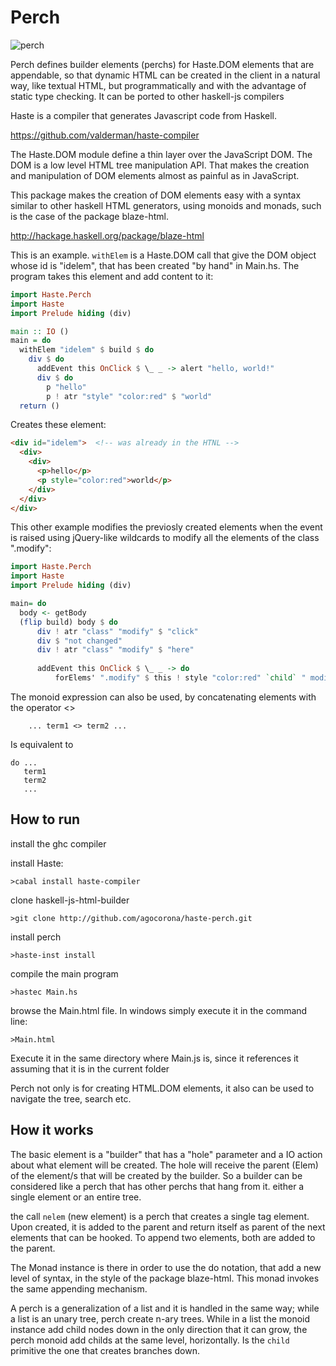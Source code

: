 Perch
=================
![perch](http://www.designboom.com/history/wirehangers/whnew.gif)

Perch defines builder elements (perchs) for Haste.DOM elements that are appendable, so that dynamic HTML can be created in the client in a natural way, like textual HTML, but programmatically and with the advantage of static type checking. It can be ported to other haskell-js compilers

Haste is a compiler that generates Javascript code from Haskell.

https://github.com/valderman/haste-compiler

The Haste.DOM module define a thin layer over the JavaScript DOM. The DOM is a low level HTML tree manipulation API. That makes the creation and manipulation of DOM elements almost as painful as in JavaScript.

This package makes the creation of DOM elements easy with a syntax  similar to other haskell HTML generators, using monoids and monads, such is the case of the package blaze-html.

http://hackage.haskell.org/package/blaze-html

This is an example. `withElem`  is a Haste.DOM call that give the DOM object whose id is "idelem", that has been created "by hand" in Main.hs. The program takes this element and add content to it:

```haskell
import Haste.Perch
import Haste
import Prelude hiding (div)

main :: IO ()
main = do
  withElem "idelem" $ build $ do
    div $ do
      addEvent this OnClick $ \_ _ -> alert "hello, world!"
      div $ do
        p "hello"
        p ! atr "style" "color:red" $ "world"
  return ()
```

Creates these element:

```html
<div id="idelem">  <!-- was already in the HTNL -->
  <div>
    <div>
      <p>hello</p>
      <p style="color:red">world</p>
    </div>
  </div>
</div>
```

This other example modifies the previosly created elements when the event is raised using jQuery-like wildcards to modify all the elements of the class ".modify":

```haskell
import Haste.Perch
import Haste
import Prelude hiding (div)

main= do
  body <- getBody
  (flip build) body $ do
      div ! atr "class" "modify" $ "click"
      div $ "not changed"
      div ! atr "class" "modify" $ "here"
      
      addEvent this OnClick $ \_ _ -> do
          forElems' ".modify" $ this ! style "color:red" `child` " modified"
```

The  monoid expression can also be used, by concatenating elements with the operator <>

        ... term1 <> term2 ...


Is equivalent to

    do ...
       term1
       term2
       ...

How to run
----------

install the ghc compiler

install Haste:

    >cabal install haste-compiler

clone haskell-js-html-builder

    >git clone http://github.com/agocorona/haste-perch.git

install perch

    >haste-inst install

compile the main program

    >hastec Main.hs

browse the Main.html file. In windows simply execute it in the command line:

    >Main.html

Execute it in the same directory where Main.js is, since it references it assuming that it is in the current folder

Perch not only is for creating HTML.DOM elements, it also can be used to navigate the tree, search
etc.


How it works
------------

The basic element is a "builder" that has a "hole" parameter and a IO action about what element will be created. The hole will receive the parent (Elem) of the element/s that will be created by the builder. So a builder can be considered like a perch that has other perchs that hang from it. either a single element or an entire tree.

the call `nelem` (new element) is a perch that creates a single tag element. Upon created, it  is added to the parent and return itself as parent of the next elements that can be hooked. To append two elements, both are added to the parent.

The Monad instance is there in order to use the do notation, that add a new level of syntax, in the style of the package blaze-html. This monad invokes the same appending mechanism.

A perch is a generalization of a list and it is handled in the same way;
while a list is an unary tree, perch create n-ary trees. While in a list the monoid instance add child nodes
down in the only direction that it can grow, the perch monoid add childs at the same level, horizontally.
Is the `child` primitive the one that creates branches down.

